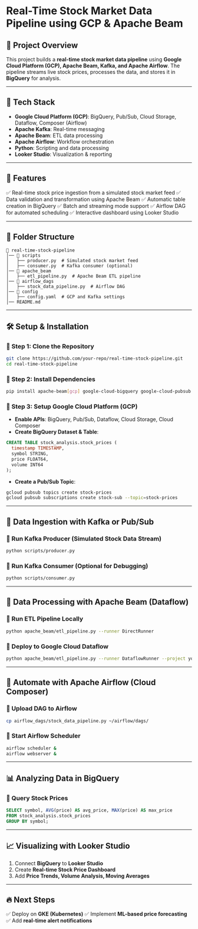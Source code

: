 # Real-Time Stock Market Data Pipeline using GCP & Apache Beam

## 📌 Project Overview
This project builds a **real-time stock market data pipeline** using **Google Cloud Platform (GCP), Apache Beam, Kafka, and Apache Airflow**. The pipeline streams live stock prices, processes the data, and stores it in **BigQuery** for analysis.

---

## 🚀 Tech Stack
- **Google Cloud Platform (GCP)**: BigQuery, Pub/Sub, Cloud Storage, Dataflow, Composer (Airflow)
- **Apache Kafka**: Real-time messaging
- **Apache Beam**: ETL data processing
- **Apache Airflow**: Workflow orchestration
- **Python**: Scripting and data processing
- **Looker Studio**: Visualization & reporting

---

## 🎯 Features
✅ Real-time stock price ingestion from a simulated stock market feed
✅ Data validation and transformation using Apache Beam
✅ Automatic table creation in BigQuery
✅ Batch and streaming mode support
✅ Airflow DAG for automated scheduling
✅ Interactive dashboard using Looker Studio

---

## 📁 Folder Structure
```
📂 real-time-stock-pipeline
│── 📂 scripts
│   ├── producer.py  # Simulated stock market feed
│   ├── consumer.py  # Kafka consumer (optional)
│── 📂 apache_beam
│   ├── etl_pipeline.py  # Apache Beam ETL pipeline
│── 📂 airflow_dags
│   ├── stock_data_pipeline.py  # Airflow DAG
│── 📂 config
│   ├── config.yaml  # GCP and Kafka settings
│── README.md
```

---

## 🛠️ Setup & Installation

### 🔹 Step 1: Clone the Repository
```bash
git clone https://github.com/your-repo/real-time-stock-pipeline.git
cd real-time-stock-pipeline
```

### 🔹 Step 2: Install Dependencies
```bash
pip install apache-beam[gcp] google-cloud-bigquery google-cloud-pubsub apache-airflow kafka-python
```

### 🔹 Step 3: Setup Google Cloud Platform (GCP)
- **Enable APIs**: BigQuery, Pub/Sub, Dataflow, Cloud Storage, Cloud Composer
- **Create BigQuery Dataset & Table**:
```sql
CREATE TABLE stock_analysis.stock_prices (
  timestamp TIMESTAMP,
  symbol STRING,
  price FLOAT64,
  volume INT64
);
```
- **Create a Pub/Sub Topic**:
```bash
gcloud pubsub topics create stock-prices
gcloud pubsub subscriptions create stock-sub --topic=stock-prices
```

---

## 📡 Data Ingestion with Kafka or Pub/Sub
### 🔹 Run Kafka Producer (Simulated Stock Data Stream)
```bash
python scripts/producer.py
```
### 🔹 Run Kafka Consumer (Optional for Debugging)
```bash
python scripts/consumer.py
```

---

## 🔄 Data Processing with Apache Beam (Dataflow)
### 🔹 Run ETL Pipeline Locally
```bash
python apache_beam/etl_pipeline.py --runner DirectRunner
```
### 🔹 Deploy to Google Cloud Dataflow
```bash
python apache_beam/etl_pipeline.py --runner DataflowRunner --project your-gcp-project --temp_location gs://your-bucket/temp/
```

---

## 📅 Automate with Apache Airflow (Cloud Composer)
### 🔹 Upload DAG to Airflow
```bash
cp airflow_dags/stock_data_pipeline.py ~/airflow/dags/
```
### 🔹 Start Airflow Scheduler
```bash
airflow scheduler &
airflow webserver &
```

---

## 📊 Analyzing Data in BigQuery
### 🔹 Query Stock Prices
```sql
SELECT symbol, AVG(price) AS avg_price, MAX(price) AS max_price
FROM stock_analysis.stock_prices
GROUP BY symbol;
```

---

## 📈 Visualizing with Looker Studio
1. Connect **BigQuery** to **Looker Studio**
2. Create **Real-time Stock Price Dashboard**
3. Add **Price Trends, Volume Analysis, Moving Averages**

---

## 🔥 Next Steps
✅ Deploy on **GKE (Kubernetes)**
✅ Implement **ML-based price forecasting**
✅ Add **real-time alert notifications**



